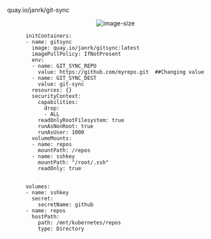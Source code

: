 quay.io/janrk/git-sync

<p align="center">
<img src="https://img.shields.io/docker/image-size/janrk/git-sync" alt="image-size">
</p>


          initContainers:
          - name: gitsync
            image: quay.io/janrk/gitsync:latest
            imagePullPolicy: IfNotPresent
            env:
            - name: GIT_SYNC_REPO
              value: https://github.com/myrepo.git  ##Changing value
            - name: GIT_SYNC_DEST
              value: git-sync
            resources: {}
            securityContext:
              capabilities:
                drop:
                - ALL
              readOnlyRootFilesystem: true
              runAsNonRoot: true
              runAsUser: 1000
            volumeMounts:
            - name: repos
              mountPath: /repos
            - name: sshkey
              mountPath: "/root/.ssh"
              readOnly: true


          volumes:
          - name: sshkey
            secret:
              secretName: github
          - name: repos
            hostPath:
              path: /mnt/kubernetes/repos
              type: Directory
